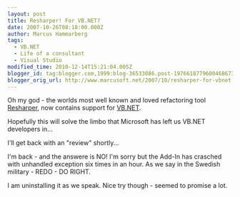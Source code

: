 ```yaml
---
layout: post
title: Resharper! For VB.NET?
date: 2007-10-26T08:18:00.000Z
author: Marcus Hammarberg
tags:
  - VB.NET
  - Life of a consultant
  - Visual Studio
modified_time: 2010-12-14T15:21:04.005Z
blogger_id: tag:blogger.com,1999:blog-36533086.post-1976618779600468673
blogger_orig_url: http://www.marcusoft.net/2007/10/resharper-for-vbnet.html
---
```



Oh my
god - the worlds most well known and loved refactoring
tool [Resharper](http://www.jetbrains.com/resharper/),
now contains support for
[VB.NET](http://www.jetbrains.com/resharper/features/newfeatures.html#vbImprovements).

Hopefully this will solve the limbo that Microsoft has left us VB.NET
developers in...

I'll get back with an "review" shortly...

I'm back - and the answere is NO! I'm sorry but the Add-In has crasched
with unhandled exception six times in an hour. As we say in the Swedish
military - REDO - DO RIGHT.

I am uninstalling it as we speak. Nice try though - seemed to promise a
lot.
